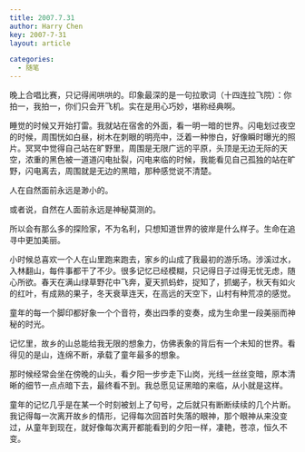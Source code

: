 ```yaml
---
title: 2007.7.31
author: Harry Chen
key: 2007-7-31
layout: article

categories:
  - 随笔
---
```


  晚上合唱比赛，只记得闹哄哄的。印象最深的是一句拉歌词（十四连拉飞院）：你拍一，我拍一，你们只会开飞机。实在是用心巧妙，堪称经典啊。

  睡觉的时候又开始打雷。我就站在宿舍的外面，看一明一暗的世界。闪电划过夜空的时候，周围恍如白昼，树木在刺眼的明亮中，泛着一种惨白，好像瞬时曝光的照片。冥冥中觉得自己站在旷野里，周围是无限广远的平原，头顶是无边无际的天空，浓重的黑色被一道道闪电扯裂，闪电来临的时候，我能看见自己孤独的站在旷野，闪电离去，周围就是无边的黑暗，那种感觉说不清楚。

  人在自然面前永远是渺小的。

  或者说，自然在人面前永远是神秘莫测的。

  所以会有那么多的探险家，不为名利，只想知道世界的彼岸是什么样子。生命在追寻中更加美丽。

  小时候总喜欢一个人在山里跑来跑去，家乡的山成了我最初的游乐场。涉溪过水，入林翻山，每件事都干了不少。很多记忆已经模糊，只记得日子过得无忧无虑，随心所欲。春天在满山绿草野花中飞奔，夏天抓蚂蚱，捉知了，抓蝎子，秋天有如火的红叶，有成熟的果子，冬天衰草连天，在高远的天空下，山村有种荒凉的感觉。

  童年的每一个脚印都好象一个个音符，奏出四季的变奏，成为生命里一段美丽而神秘的时光。

  记忆里，故乡的山总能给我无限的想象力，仿佛表象的背后有一个未知的世界。看得见的是山，连绵不断，承载了童年最多的想象。

  那时候经常会坐在傍晚的山头，看夕阳一步步走下山岗，光线一丝丝变暗，原本清晰的细节一点点暗下去，最终看不到。我总愿见证黑暗的来临，从小就是这样。

  童年的记忆几乎是在某一个时刻被划上了句号，之后就只有断断续续的几个片断。我记得每一次离开故乡的情形，记得每次回首时失落的眼神，那个眼神从来没变过，从童年到现在，就好像每次离开都能看到的夕阳一样，凄艳，苍凉，恒久不变。
